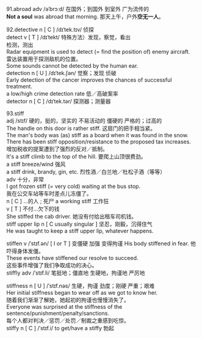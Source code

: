 91.abroad  adv  /əˈbrɔːd/   在国外；到国外  到室外 广为流传的  
**Not a soul** was abroad that morning.  那天上午，户外**空无一人**。  

92.detective  n  [ C ]  /dɪˈtek.tɪv/  侦探  
detect  v   [ T ]   /dɪˈtekt/  特殊方法）发现，察觉，看出  
检测，测出  
Radar equipment is used to detect (= find the position of) enemy aircraft.  
雷达装置用于探测敌机的位置。  
Some sounds cannot be detected by the human ear.  
detection  n   [ U ]   /dɪˈtek.ʃən/  觉察；发现  侦破  
Early detection of the cancer improves the chances of successful treatment.  
a low/high crime detection rate  低／高破案率  
detector  n   [ C ]  /dɪˈtek.tər/  探测器；测量器  

93.stiff  
adj   /stɪf/  硬的，挺的，坚实的  不易活动的  僵硬的  严格的；过高的  
The handle on this door is rather stiff.  这扇门的把手相当紧。  
The man's body was (as) stiff as a board when it was found in the snow.  
There has been stiff opposition/resistance to the proposed tax increases.  
增加税收的提案遭到了强烈的反对／抵制。  
It's a stiff climb to the top of the hill.  要爬上山顶很费劲。  
a stiff breeze/wind  强风  
a stiff drink, brandy, gin, etc.  烈性酒／白兰地／杜松子酒（等等）  
adv  十分，非常  
I got frozen stiff (= very cold) waiting at the bus stop.  
我在公交车站等车时差点儿冻僵了。  
n   [ C ]  …的人 ; 死尸
a working stiff  工作狂  
v   [ T ]  不付…欠下的钱  
She stiffed the cab driver.  她没有付给出租车司机钱。  
stiff upper lip  n   [ C usually singular ]  坚忍，刚毅，沉得住气  
He was taught to keep a stiff upper lip, whatever happens.  

stiffen  v /ˈstɪf.ən/   [ I or T ]  变僵硬  加强  变得拘谨
His body stiffened in fear.  他吓得身体发僵。  
These events have stiffened our resolve to succeed.  
这些事件增强了我们争取成功的决心。  
stiffly  adv   /ˈstɪf.li/  笔挺地；僵直地  生硬地，拘谨地  严厉地  

stiffness  n   [ U ]  /ˈstɪf.nəs/  生硬，拘谨  劲度；刚硬  严重；艰难  
Her initial stiffness began to wear off as we got to know her.  
随着我们渐渐了解她，她起初的拘谨也慢慢消失了。  
Everyone was surprised at the stiffness of the sentence/punishment/penalty/sanctions.  
每个人都对判决／惩罚／处罚／制裁之重感到吃惊。  
stiffy  n   [ C ]   /ˈstɪf.i/   to get/have a stiffy  勃起  
